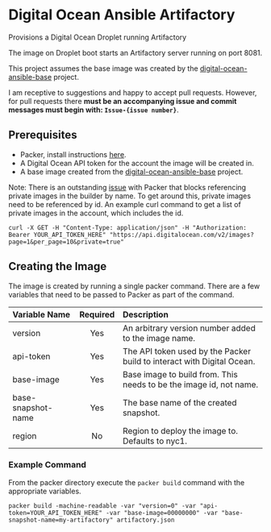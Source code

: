 # Digital Ocean Ansible Artifactory
Provisions a Digital Ocean Droplet running Artifactory

The image on Droplet boot starts an Artifactory server running on port 8081.

This project assumes the base image was created by the [digital-ocean-ansible-base](https://github.com/mjtieman/digital-ocean-ansible-base) project.

I am receptive to suggestions and happy to accept pull requests. However, for pull requests there **must be an accompanying issue and commit messages must begin with: ```Issue-{issue number}```**.

## Prerequisites
* Packer, install instructions [here](https://www.packer.io/intro/getting-started/setup.html).
* A Digital Ocean API token for the account the image will be created in.
* A base image created from the [digital-ocean-ansible-base](https://github.com/mjtieman/digital-ocean-ansible-base) project.

Note: There is an outstanding [issue](https://github.com/mitchellh/packer/issues/3252) with Packer that blocks referencing private images in the builder by name. To get around this, private images need to be referenced by id. An example curl command to get a list of private images in the account, which includes the id.

```
curl -X GET -H "Content-Type: application/json" -H "Authorization: Bearer YOUR_API_TOKEN_HERE" "https://api.digitalocean.com/v2/images?page=1&per_page=10&private=true"
```

## Creating the Image
The image is created by running a single packer command. There are a few variables that need to be passed to Packer as part of the command.

|Variable Name|Required|Description|
|:------------|:------:|:----------|
|version|Yes|An arbitrary version number added to the image name.|
|api-token|Yes|The API token used by the Packer build to interact with Digital Ocean.|
|base-image|Yes|Base image to build from. This needs to be the image id, not name.|
|base-snapshot-name|Yes|The base name of the created snapshot.|
|region|No|Region to deploy the image to. Defaults to nyc1.|

### Example Command
From the packer directory execute the ```packer build``` command with the appropriate variables.
```
packer build -machine-readable -var "version=0" -var "api-token=YOUR_API_TOKEN_HERE" -var "base-image=00000000" -var "base-snapshot-name=my-artifactory" artifactory.json
```
